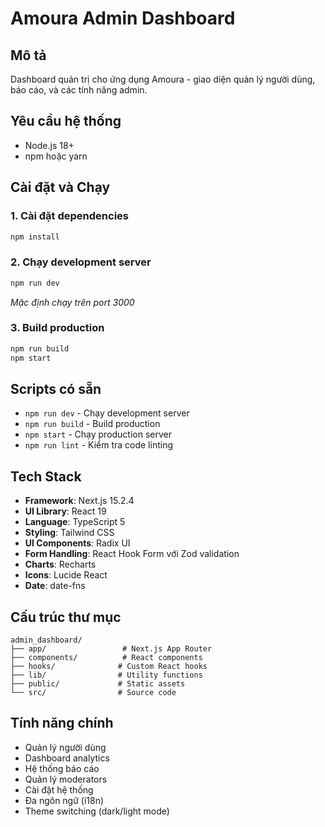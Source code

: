 # Amoura Admin Dashboard

## Mô tả
Dashboard quản trị cho ứng dụng Amoura - giao diện quản lý người dùng, báo cáo, và các tính năng admin.

## Yêu cầu hệ thống
- Node.js 18+ 
- npm hoặc yarn

## Cài đặt và Chạy

### 1. Cài đặt dependencies
```bash
npm install
```

### 2. Chạy development server
```bash
npm run dev
```
*Mặc định chạy trên port 3000*

### 3. Build production
```bash
npm run build
npm start
```

## Scripts có sẵn
- `npm run dev` - Chạy development server
- `npm run build` - Build production
- `npm start` - Chạy production server  
- `npm run lint` - Kiểm tra code linting

## Tech Stack
- **Framework**: Next.js 15.2.4
- **UI Library**: React 19
- **Language**: TypeScript 5
- **Styling**: Tailwind CSS
- **UI Components**: Radix UI
- **Form Handling**: React Hook Form với Zod validation
- **Charts**: Recharts
- **Icons**: Lucide React
- **Date**: date-fns

## Cấu trúc thư mục
```
admin_dashboard/
├── app/                 # Next.js App Router
├── components/          # React components
├── hooks/              # Custom React hooks
├── lib/                # Utility functions
├── public/             # Static assets
└── src/                # Source code
```

## Tính năng chính
- Quản lý người dùng
- Dashboard analytics
- Hệ thống báo cáo
- Quản lý moderators
- Cài đặt hệ thống
- Đa ngôn ngữ (i18n)
- Theme switching (dark/light mode)
